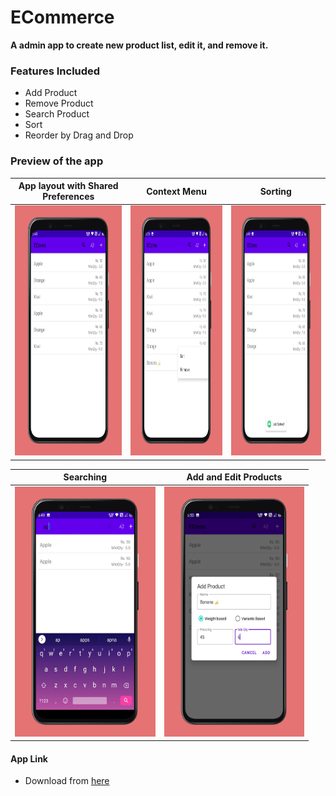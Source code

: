 # ECommerce
**A admin app to create new product list, edit it, and remove it.**

### Features Included
* Add Product
* Remove Product
* Search Product
* Sort
* Reorder by Drag and Drop

### Preview of the app
|App layout with Shared Preferences |Context Menu  | Sorting |
|:-----------------:|:--------------------:|:---------------------:|
| <img src="https://raw.githubusercontent.com/Iltwats/CDN/master/Android/Ecom/2.png" height="400"/>|<img src="https://raw.githubusercontent.com/Iltwats/CDN/master/Android/Ecom/3.png" height="400"/>|<img src="https://raw.githubusercontent.com/Iltwats/CDN/master/Android/Ecom/4.png" height="400"/>|

| Searching | Add and Edit Products  | 
|:-----------------:|:--------------------:|
| <img src="https://raw.githubusercontent.com/Iltwats/CDN/master/Android/Ecom/1.png" height="400"/>|<img src="https://raw.githubusercontent.com/Iltwats/CDN/master/Android/Ecom/5.png" height="400"/>|


#### App Link
* Download from [here](https://github.com/Iltwats/ECommerce/releases/download/v.1/Ecommerce.apk)
